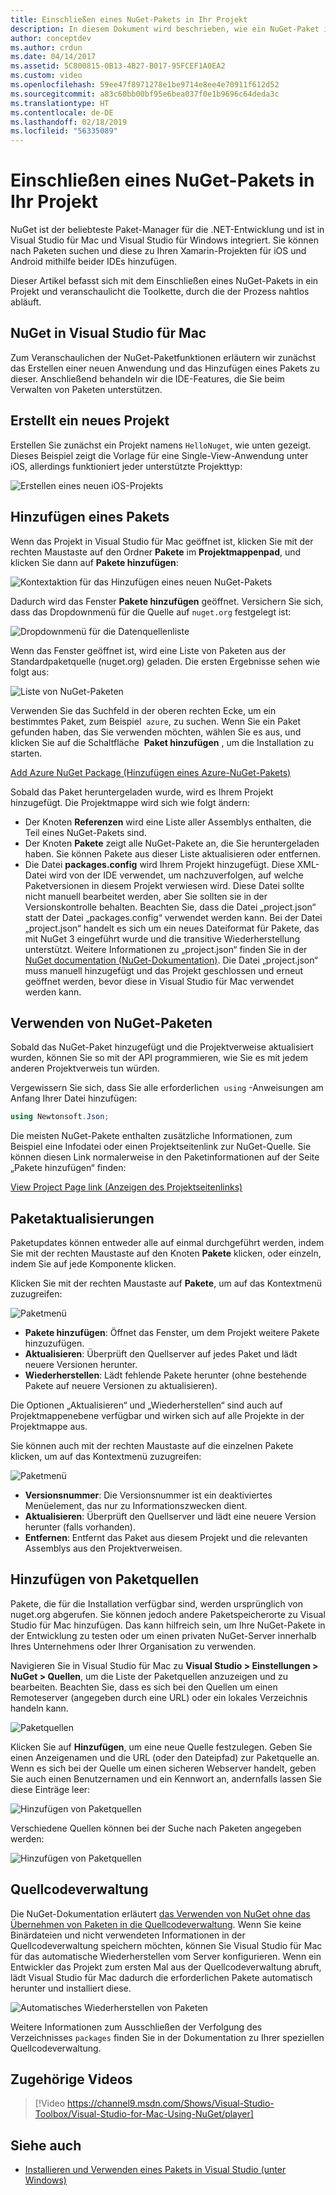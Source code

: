 ```yaml
---
title: Einschließen eines NuGet-Pakets in Ihr Projekt
description: In diesem Dokument wird beschrieben, wie ein NuGet-Paket in ein Xamarin-Projekt eingeschlossen wird. Es veranschaulicht das Suchen und Herunterladen von Paketen und bietet eine Einführung in die IDE-Integrationsfunktionen.
author: conceptdev
ms.author: crdun
ms.date: 04/14/2017
ms.assetid: 5C800815-0B13-4B27-B017-95FCEF1A0EA2
ms.custom: video
ms.openlocfilehash: 59ee47f8971278e1be9714e8ee4e70911f612d52
ms.sourcegitcommit: a83c60bb00bf95e6bea037f0e1b9696c64deda3c
ms.translationtype: HT
ms.contentlocale: de-DE
ms.lasthandoff: 02/18/2019
ms.locfileid: "56335089"
---
```

# <a name="include-a-nuget-package-in-your-project"></a>Einschließen eines NuGet-Pakets in Ihr Projekt

NuGet ist der beliebteste Paket-Manager für die .NET-Entwicklung und ist in Visual Studio für Mac und Visual Studio für Windows integriert. Sie können nach Paketen suchen und diese zu Ihren Xamarin-Projekten für iOS und Android mithilfe beider IDEs hinzufügen.

Dieser Artikel befasst sich mit dem Einschließen eines NuGet-Pakets in ein Projekt und veranschaulicht die Toolkette, durch die der Prozess nahtlos abläuft.

## <a name="nuget-in-visual-studio-for-mac"></a>NuGet in Visual Studio für Mac

Zum Veranschaulichen der NuGet-Paketfunktionen erläutern wir zunächst das Erstellen einer neuen Anwendung und das Hinzufügen eines Pakets zu dieser. Anschließend behandeln wir die IDE-Features, die Sie beim Verwalten von Paketen unterstützen.

## <a name="create-a-new-project"></a>Erstellt ein neues Projekt

Erstellen Sie zunächst ein Projekt namens `HelloNuget`, wie unten gezeigt. Dieses Beispiel zeigt die Vorlage für eine Single-View-Anwendung unter iOS, allerdings funktioniert jeder unterstützte Projekttyp:

![Erstellen eines neuen iOS-Projekts](media/nuget-walkthrough-NewProject.png)

## <a name="adding-a-package"></a>Hinzufügen eines Pakets

Wenn das Projekt in Visual Studio für Mac geöffnet ist, klicken Sie mit der rechten Maustaste auf den Ordner **Pakete** im **Projektmappenpad**, und klicken Sie dann auf **Pakete hinzufügen**:

![Kontextaktion für das Hinzufügen eines neuen NuGet-Pakets](media/nuget-walkthrough-PackagesMenu.png)

Dadurch wird das Fenster **Pakete hinzufügen** geöffnet. Versichern Sie sich, dass das Dropdownmenü für die Quelle auf `nuget.org` festgelegt ist:

![Dropdownmenü für die Datenquellenliste](media/nuget-walkthrough-Source.png)

Wenn das Fenster geöffnet ist, wird eine Liste von Paketen aus der Standardpaketquelle (nuget.org) geladen. Die ersten Ergebnisse sehen wie folgt aus:

![Liste von NuGet-Paketen](media/nuget-walkthrough-AddPackages1.png)

Verwenden Sie das Suchfeld in der oberen rechten Ecke, um ein bestimmtes Paket, zum Beispiel  `azure`, zu suchen. Wenn Sie ein Paket gefunden haben, das Sie verwenden möchten, wählen Sie es aus, und klicken Sie auf die Schaltfläche  **Paket hinzufügen** , um die Installation zu starten.

[Add Azure NuGet Package (Hinzufügen eines Azure-NuGet-Pakets)](media/nuget-walkthrough-AddPackages2.png)

Sobald das Paket heruntergeladen wurde, wird es Ihrem Projekt hinzugefügt. Die Projektmappe wird sich wie folgt ändern:

* Der Knoten **Referenzen** wird eine Liste aller Assemblys enthalten, die Teil eines NuGet-Pakets sind.
* Der Knoten **Pakete** zeigt alle NuGet-Pakete an, die Sie heruntergeladen haben. Sie können Pakete aus dieser Liste aktualisieren oder entfernen.
* Die Datei **packages.config** wird Ihrem Projekt hinzugefügt. Diese XML-Datei wird von der IDE verwendet, um nachzuverfolgen, auf welche Paketversionen in diesem Projekt verwiesen wird. Diese Datei sollte nicht manuell bearbeitet werden, aber Sie sollten sie in der Versionskontrolle behalten. Beachten Sie, dass die Datei „project.json“ statt der Datei „packages.config“ verwendet werden kann. Bei der Datei „project.json“ handelt es sich um ein neues Dateiformat für Pakete, das mit NuGet 3 eingeführt wurde und die transitive Wiederherstellung unterstützt. Weitere Informationen zu „project.json“ finden Sie in der [NuGet documentation (NuGet-Dokumentation)](http://docs.microsoft.com/NuGet/Schema/Project-Json). Die Datei „project.json“ muss manuell hinzugefügt und das Projekt geschlossen und erneut geöffnet werden, bevor diese in Visual Studio für Mac verwendet werden kann.

## <a name="using-nuget-packages"></a>Verwenden von NuGet-Paketen

Sobald das NuGet-Paket hinzugefügt und die Projektverweise aktualisiert wurden, können Sie so mit der API programmieren, wie Sie es mit jedem anderen Projektverweis tun würden.

Vergewissern Sie sich, dass Sie alle erforderlichen  `using` -Anweisungen am Anfang Ihrer Datei hinzufügen:

```csharp
using Newtonsoft.Json;
```

Die meisten NuGet-Pakete enthalten zusätzliche Informationen, zum Beispiel eine Infodatei oder einen Projektseitenlink zur NuGet-Quelle. Sie können diesen Link normalerweise in den Paketinformationen auf der Seite „Pakete hinzufügen“ finden:

[View Project Page link (Anzeigen des Projektseitenlinks)](media/nuget-walkthrough-project-page.png)

<a name="Package_Updates" class="injected"></a>

## <a name="package-updates"></a>Paketaktualisierungen

Paketupdates können entweder alle auf einmal durchgeführt werden, indem Sie mit der rechten Maustaste auf den Knoten **Pakete** klicken, oder einzeln, indem Sie auf jede Komponente klicken.

Klicken Sie mit der rechten Maustaste auf **Pakete**, um auf das Kontextmenü zuzugreifen:

![Paketmenü](media/nuget-walkthrough-PackagesMenu.png)

*   **Pakete hinzufügen**: Öffnet das Fenster, um dem Projekt weitere Pakete hinzuzufügen.
*   **Aktualisieren**: Überprüft den Quellserver auf jedes Paket und lädt neuere Versionen herunter.
*   **Wiederherstellen**: Lädt fehlende Pakete herunter (ohne bestehende Pakete auf neuere Versionen zu aktualisieren).

Die Optionen „Aktualisieren“ und „Wiederherstellen“ sind auch auf Projektmappenebene verfügbar und wirken sich auf alle Projekte in der Projektmappe aus.

Sie können auch mit der rechten Maustaste auf die einzelnen Pakete klicken, um auf das Kontextmenü zuzugreifen:

![Paketmenü](media/nuget-walkthrough-PackageMenu.png)

*   **Versionsnummer**: Die Versionsnummer ist ein deaktiviertes Menüelement, das nur zu Informationszwecken dient.
*   **Aktualisieren**: Überprüft den Quellserver und lädt eine neuere Version herunter (falls vorhanden).
*   **Entfernen**: Entfernt das Paket aus diesem Projekt und die relevanten Assemblys aus den Projektverweisen.

## <a name="adding-package-sources"></a>Hinzufügen von Paketquellen

Pakete, die für die Installation verfügbar sind, werden ursprünglich von nuget.org abgerufen. Sie können jedoch andere Paketspeicherorte zu Visual Studio für Mac hinzufügen. Das kann hilfreich sein, um Ihre NuGet-Pakete in der Entwicklung zu testen oder um einen privaten NuGet-Server innerhalb Ihres Unternehmens oder Ihrer Organisation zu verwenden.

Navigieren Sie in Visual Studio für Mac zu **Visual Studio > Einstellungen > NuGet > Quellen**, um die Liste der Paketquellen anzuzeigen und zu bearbeiten. Beachten Sie, dass es sich bei den Quellen um einen Remoteserver (angegeben durch eine URL) oder ein lokales Verzeichnis handeln kann.

![Paketquellen](media/nuget-walkthrough-PackageSource.png)

Klicken Sie auf **Hinzufügen**, um eine neue Quelle festzulegen. Geben Sie einen Anzeigenamen und die URL (oder den Dateipfad) zur Paketquelle an. Wenn es sich bei der Quelle um einen sicheren Webserver handelt, geben Sie auch einen Benutzernamen und ein Kennwort an, andernfalls lassen Sie diese Einträge leer:

![Hinzufügen von Paketquellen](media/nuget-walkthrough-PackageSource2.png)

Verschiedene Quellen können bei der Suche nach Paketen angegeben werden:

![Hinzufügen von Paketquellen](media/nuget-walkthrough-PackageSource3.png)

## <a name="version-control"></a>Quellcodeverwaltung

Die NuGet-Dokumentation erläutert [das Verwenden von NuGet ohne das Übernehmen von Paketen in die Quellcodeverwaltung](/nuget/consume-packages/packages-and-source-control). Wenn Sie keine Binärdateien und nicht verwendeten Informationen in der Quellcodeverwaltung speichern möchten, können Sie Visual Studio für Mac für das automatische Wiederherstellen vom Server konfigurieren. Wenn ein Entwickler das Projekt zum ersten Mal aus der Quellcodeverwaltung abruft, lädt Visual Studio für Mac dadurch die erforderlichen Pakete automatisch herunter und installiert diese.

![Automatisches Wiederherstellen von Paketen](media/nuget-walkthrough-AutoRestore.png)

Weitere Informationen zum Ausschließen der Verfolgung des Verzeichnisses `packages` finden Sie in der Dokumentation zu Ihrer speziellen Quellcodeverwaltung.

## <a name="related-video"></a>Zugehörige Videos

> [!Video https://channel9.msdn.com/Shows/Visual-Studio-Toolbox/Visual-Studio-for-Mac-Using-NuGet/player]

## <a name="see-also"></a>Siehe auch

* [Installieren und Verwenden eines Pakets in Visual Studio (unter Windows)](/nuget/quickstart/install-and-use-a-package-in-visual-studio)
